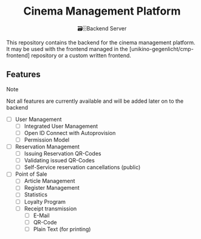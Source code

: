 <div align="center">
<h1>Cinema Management Platform</h1>
<p>🗃️🗄️Backend Server</p>
</div>

This repository contains the backend for the cinema management platform. 
It may be used with the frontend managed in the [unikino-gegenlicht/cmp-frontend]
repository or a custom written frontend.

## Features
> [!NOTE]
> Not all features are currently available and will be added later on to the
> backend

- [ ] User Management
    - [ ] Integrated User Management
    - [ ] Open ID Connect with Autoprovision
    - [ ] Permission Model
- [ ] Reservation Management
    - [ ] Issuing Reservation QR-Codes
    - [ ] Validating issued QR-Codes
    - [ ] Self-Service reservation cancellations (public)
- [ ] Point of Sale
    - [ ] Article Management
    - [ ] Register Management
    - [ ] Statistics
    - [ ] Loyalty Program
    - [ ] Receipt transmission
        - [ ] E-Mail
        - [ ] QR-Code
        - [ ] Plain Text (for printing)